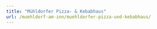 ```yaml
---
title: "Mühldorfer Pizza- & Kebabhaus"
url: /muehldorf-am-inn/muehldorfer-pizza-und-kebabhaus/
---
```

